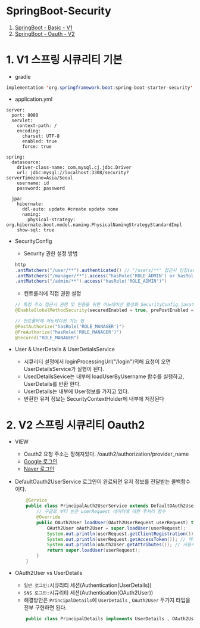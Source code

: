 # SpringBoot-Security
1. [SpringBoot - Basic - V1](#1.-V1-스프링-시큐리티-기본)
2. [SpringBoot - Oauth - V2](#2.-V2-스프링-시큐리티-Oauth2)

# 1. V1 스프링 시큐리티 기본
+ gradle
```java
implementation 'org.springframework.boot:spring-boot-starter-security'
```

+ application.yml
```
server:
  port: 8080
  servlet:
    context-path: /
    encoding:
      charset: UTF-8
      enabled: true
      force: true
      
spring:
  datasource:
    driver-class-name: com.mysql.cj.jdbc.Driver
    url: jdbc:mysql://localhost:3308/security?serverTimezone=Asia/Seoul
    username: id
    password: password
    
  jpa:
    hibernate:
      ddl-auto: update #create update none
      naming:
        physical-strategy: org.hibernate.boot.model.naming.PhysicalNamingStrategyStandardImpl
    show-sql: true
```

+ SecurityConfig

    + Security 권한 설정 방법
    ```java
    http
    .antMatchers("/user/**").authenticated() // "/users/**" 접근시 인징(authenticated) 필요
    .antMatchers("/manager/**").access("hasRole('ROLE_ADMIN') or hasRole('ROLE_MANAGER')") // "/manager/**" 인가(권한) 필요
    .antMatchers("/admin/**").access("hasRole('ROLE_ADMIN')")
    ```

    + 컨트롤러에 직접 권한 설정
    ```java
    // 특정 주소 접근시 권한 및 인증을 위한 어노테이션 활성화 SecurityConfig.java에 설정
    @EnableGlobalMethodSecurity(securedEnabled = true, prePostEnabled = true)

    // 컨트롤러에 어노테이션 거는 법
    @PostAuthorize("hasRole('ROLE_MANAGER')")
    @PreAuthorize("hasRole('ROLE_MANAGER')")
    @Secured("ROLE_MANAGER")
    ```

+ User & UserDetails & UserDetialsService
    + 시큐리티 설정에서 loginProcessingUrl("/login")의해 요청이 오면 UserDetailsService가 실행이 된다.
    + UsedDetailsSevice는 내부에 loadUserByUsername 함수를 실행하고, UserDetails를 반환 한다.
    + UserDetails는 내부에 User정보를 가지고 있다.
    + 반환한 유저 정보는 SecurityContextHolder에 내부에 저장된다
    


# 2. V2 스프링 시큐리티 Oauth2

+ VIEW
    + Oauth2 요청 주소는 정해져있다. /oauth2/authorization/provider_name
    + <a href="/oauth2/authorization/google">Google 로그인</a>
	+ <a href="/oauth2/authorization/naver">Naver 로그인</a>

+ DefaultOauth2UserService
로그인이 완료되면 유저 정보를 전달받는 콜백함수 이다.

    ```java
        @Service
        public class PrincipalAuth2UserService extends DefaultOAuth2UserService{
            // 구글로 부터 받은 userRequest 데이터에 대한 후처리 함수 
            @Override
            public OAuth2User loadUser(OAuth2UserRequest userRequest) throws OAuth2AuthenticationException {
                OAuth2User oAuth2User = super.loadUser(userRequest);
                System.out.println(userRequest.getClientRegistration()); // provider , ex)kakao , google, naver
                System.out.println(userRequest.getAccessToken()); // 엑세스 토큰 정보
                System.out.println(oAuth2User.getAttributes()); // 사용자 프로필 정보
                return super.loadUser(userRequest);
            }
        }
    ```

+ OAuth2User vs UserDetails
    + `일반 로그인:`시큐리티 세션(Authentication(UserDetails))
    + `SNS 로그인:`시큐리티 세션(Authentication(OAuth2User))
    + 해결방안은 `PrincipalDetails`에 `UserDetails` , `OAuth2User` 두가지 타입을 전부 구현하면 된다.
    ```java
        public class PrincipalDetails implements UserDetails , OAuth2User{}
    ```

